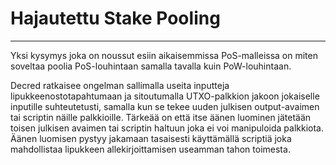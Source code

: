 # Hajautettu Stake Pooling

---

Yksi kysymys joka on noussut esiin aikaisemmissa PoS-malleissa on miten soveltaa poolia PoS-louhintaan samalla tavalla kuin PoW-louhintaan.

Decred ratkaisee ongelman sallimalla useita inputteja lipukkeenostotapahtumaan ja sitoutumalla UTXO-palkkion jakoon jokaiselle inputille suhteutetusti, samalla kun se tekee uuden julkisen output-avaimen tai scriptin näille palkkioille. Tärkeää on että itse äänen luominen jätetään toisen julkisen avaimen tai scriptin haltuun joka ei voi manipuloida palkkiota. Äänen luomisen pystyy jakamaan tasaisesti käyttämällä scriptiä joka mahdollistaa lipukkeen allekirjoittamisen useamman tahon toimesta.
